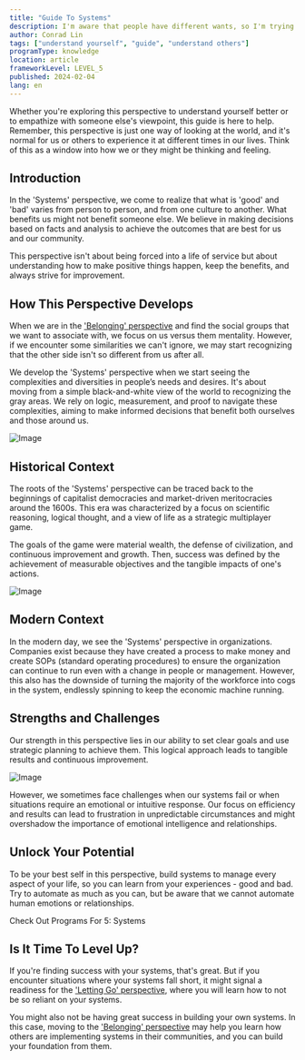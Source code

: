 ```yaml
---
title: "Guide To Systems"
description: I'm aware that people have different wants, so I'm trying to create a system that would help everyone get what they want.
author: Conrad Lin
tags: ["understand yourself", "guide", "understand others"]
programType: knowledge
location: article
frameworkLevel: LEVEL_5
published: 2024-02-04
lang: en
---
```


<InfoBanner shouldCenter emoji=":bulb:">
  Whether you're exploring this perspective to understand yourself better or to empathize with someone else's viewpoint, this guide is here to help. Remember, this perspective is just one way of looking at the world, and it's normal for us or others to experience it at different times in our lives. Think of this as a window into how we or they might be thinking and feeling.
</InfoBanner>

## Introduction

In the 'Systems' perspective, we come to realize that what is 'good' and 'bad' varies from person to person, and from one culture to another. What benefits us might not benefit someone else. We believe in making decisions based on facts and analysis to achieve the outcomes that are best for us and our community.

This perspective isn't about being forced into a life of service but about understanding how to make positive things happen, keep the benefits, and always strive for improvement.

## How This Perspective Develops

When we are in the ['Belonging' perspective](/unlock-your-potential/programs/guide-4) and find the social groups that we want to associate with, we focus on us versus them mentality. However, if we encounter some similarities we can't ignore, we may start recognizing that the other side isn't so different from us after all. 

We develop the 'Systems' perspective when we start seeing the complexities and diversities in people’s needs and desires. It's about moving from a simple black-and-white view of the world to recognizing the gray areas. We rely on logic, measurement, and proof to navigate these complexities, aiming to make informed decisions that benefit both ourselves and those around us.

![Image](../../../../framework/5_a.jpg)

## Historical Context

The roots of the 'Systems' perspective can be traced back to the beginnings of capitalist democracies and market-driven meritocracies around the 1600s. This era was characterized by a focus on scientific reasoning, logical thought, and a view of life as a strategic multiplayer game.

The goals of the game were material wealth, the defense of civilization, and continuous improvement and growth. Then, success was defined by the achievement of measurable objectives and the tangible impacts of one's actions.  

![Image](../../../../framework/5_c.jpg)

## Modern Context

In the modern day, we see the 'Systems' perspective in organizations. Companies exist because they have created a process to make money and create SOPs (standard operating procedures) to ensure the organization can continue to run even with a change in people or management. However, this also has the downside of turning the majority of the workforce into cogs in the system, endlessly spinning to keep the economic machine running.

## Strengths and Challenges

Our strength in this perspective lies in our ability to set clear goals and use strategic planning to achieve them. This logical approach leads to tangible results and continuous improvement.

![Image](../../../../framework/5_b.jpg)

However, we sometimes face challenges when our systems fail or when situations require an emotional or intuitive response. Our focus on efficiency and results can lead to frustration in unpredictable circumstances and might overshadow the importance of emotional intelligence and relationships.

## Unlock Your Potential

To be your best self in this perspective, build systems to manage every aspect of your life, so you can learn from your experiences - good and bad. Try to automate as much as you can, but be aware that we cannot automate human emotions or relationships.

<ButtonLink to="/unlock-your-potential/programs?filters=LEVEL_5">Check Out Programs For 5: Systems</ButtonLink>

## Is It Time To Level Up?

If you're finding success with your systems, that's great. But if you encounter situations where your systems fall short, it might signal a readiness for the ['Letting Go' perspective](/unlock-your-potential/programs/guide-6), where you will learn how to not be so reliant on your systems.

You might also not be having great success in building your own systems. In this case, moving to the ['Belonging' perspective](/unlock-your-potential/programs/guide-4) may help you learn how others are implementing systems in their communities, and you can build your foundation from them.
